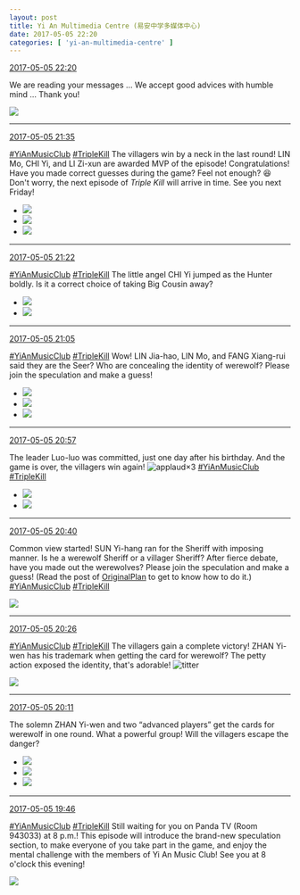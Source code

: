 ```yaml
---
layout: post
title: Yi An Multimedia Centre (易安中学多媒体中心)
date: 2017-05-05 22:20
categories: [ 'yi-an-multimedia-centre' ]
---
```


<div class="weibo-info">
  <a href="http://weibo.com/6196825252/F1Kv8CDuw">2017-05-05 22:20</a>
</div>

We are reading your messages … We accept good advices with humble mind … Thank you!

<!-- more -->

<a href="http://wx2.sinaimg.cn/mw690/006Lnfkoly1ffaulhqbrqj30go0b73zt.jpg">
  <img class="weibo-pic-preview-h" src="http://wx2.sinaimg.cn/orj360/006Lnfkoly1ffaulhqbrqj30go0b73zt.jpg" />
</a>

---

<div class="weibo-info">
  <a href="http://weibo.com/6196825252/F1KcYw8L6">2017-05-05 21:35</a>
</div>

[#YiAnMusicClub](http://weibo.com/p/100808beae2e3e05b17b64f63ebedca39f19b2) [#TripleKill](http://weibo.com/p/100808d614267acb9089db17679bfac43299ac) The villagers win by a neck in the last round! LIN Mo, CHI Yi, and LI Zi-xun are awarded MVP of the episode! Congratulations! Have you made correct guesses during the game? Feel not enough? :laughing: Don't worry, the next episode of *Triple Kill* will arrive in time. See you next Friday!

<ul class="weibo-pic-list-1">
  <li class="weibo-pic">
    <a href="http://wx1.sinaimg.cn/mw690/006Lnfkogy1ffat39v4ilj31kw2dcwpv.jpg"><img src="http://wx1.sinaimg.cn/thumb150/006Lnfkogy1ffat39v4ilj31kw2dcwpv.jpg" /></a>
  </li>
  <li class="weibo-pic">
    <a href="http://wx2.sinaimg.cn/mw690/006Lnfkogy1ffat4nyge3j31kw2dcwqx.jpg"><img src="http://wx2.sinaimg.cn/thumb150/006Lnfkogy1ffat4nyge3j31kw2dcwqx.jpg" /></a>
  </li>
  <li class="weibo-pic">
    <a href="http://wx4.sinaimg.cn/mw690/006Lnfkogy1ffat4v7whlj31kw2dcdth.jpg"><img src="http://wx4.sinaimg.cn/thumb150/006Lnfkogy1ffat4v7whlj31kw2dcdth.jpg" /></a>
  </li>
</ul>

---

<div class="weibo-info">
  <a href="http://weibo.com/6196825252/F1K7FErdU">2017-05-05 21:22</a>
</div>

[#YiAnMusicClub](http://weibo.com/p/100808beae2e3e05b17b64f63ebedca39f19b2) [#TripleKill](http://weibo.com/p/100808d614267acb9089db17679bfac43299ac) The little angel CHI Yi jumped as the Hunter boldly. Is it a correct choice of taking Big Cousin away?

<ul class="weibo-pic-list-1">
  <li class="weibo-pic">
    <a href="http://wx4.sinaimg.cn/mw690/006Lnfkogy1ffasqkyq0kj31kw2dcwq0.jpg"><img src="http://wx4.sinaimg.cn/thumb150/006Lnfkogy1ffasqkyq0kj31kw2dcwq0.jpg" /></a>
  </li>
  <li class="weibo-pic">
    <a href="http://wx3.sinaimg.cn/mw690/006Lnfkogy1ffasr9dnqzj31kw2dcwqx.jpg"><img src="http://wx3.sinaimg.cn/thumb150/006Lnfkogy1ffasr9dnqzj31kw2dcwqx.jpg" /></a>
  </li>
</ul>

---

<div class="weibo-info">
  <a href="http://weibo.com/6196825252/F1K0KBzu3">2017-05-05 21:05</a>
</div>

[#YiAnMusicClub](http://weibo.com/p/100808beae2e3e05b17b64f63ebedca39f19b2) [#TripleKill](http://weibo.com/p/100808d614267acb9089db17679bfac43299ac) Wow! LIN Jia-hao, LIN Mo, and FANG Xiang-rui said they are the Seer? Who are concealing the identity of werewolf? Please join the speculation and make a guess!

<ul class="weibo-pic-list-1">
  <li class="weibo-pic">
    <a href="http://wx3.sinaimg.cn/mw690/006Lnfkogy1ffasell5x6j31kw2dbdrg.jpg"><img src="http://wx3.sinaimg.cn/thumb150/006Lnfkogy1ffasell5x6j31kw2dbdrg.jpg" /></a>
  </li>
  <li class="weibo-pic">
    <a href="http://wx4.sinaimg.cn/mw690/006Lnfkogy1ffaseohs9lj31kw2dbn7v.jpg"><img src="http://wx4.sinaimg.cn/thumb150/006Lnfkogy1ffaseohs9lj31kw2dbn7v.jpg" /></a>
  </li>
  <li class="weibo-pic">
    <a href="http://wx2.sinaimg.cn/mw690/006Lnfkogy1ffasf4owjij31kw2dck3h.jpg"><img src="http://wx2.sinaimg.cn/thumb150/006Lnfkogy1ffasf4owjij31kw2dck3h.jpg" /></a>
  </li>
</ul>

---

<div class="weibo-info">
  <a href="http://weibo.com/6196825252/F1JXs8sCn">2017-05-05 20:57</a>
</div>

The leader Luo-luo was committed, just one day after his birthday. And the game is over, the villagers win again! ![applaud](http://img.t.sinajs.cn/t4/appstyle/expression/ext/normal/36/gza_org.gif)×3 [#YiAnMusicClub](http://weibo.com/p/100808beae2e3e05b17b64f63ebedca39f19b2) [#TripleKill](http://weibo.com/p/100808d614267acb9089db17679bfac43299ac)

<ul class="weibo-pic-list-1">
  <li class="weibo-pic">
    <a href="http://wx2.sinaimg.cn/mw690/006Lnfkogy1ffarv1oq7wj31kw2dc13f.jpg"><img src="http://wx2.sinaimg.cn/thumb150/006Lnfkogy1ffarv1oq7wj31kw2dc13f.jpg" /></a>
  </li>
  <li class="weibo-pic">
    <a href="http://wx4.sinaimg.cn/mw690/006Lnfkogy1ffarv8d3u1j31kw11xq9a.jpg"><img src="http://wx4.sinaimg.cn/thumb150/006Lnfkogy1ffarv8d3u1j31kw11xq9a.jpg" /></a>
  </li>
</ul>

---

<div class="weibo-info">
  <a href="http://weibo.com/6196825252/F1JQyv9Xw">2017-05-05 20:40</a>
</div>

Common view started! SUN Yi-hang ran for the Sheriff with imposing manner. Is he a werewolf Sheriff or a villager Sheriff? After fierce debate, have you made out the werewolves? Please join the speculation and make a guess! (Read the post of [OriginalPlan](http://weibo.com/satosan) to get to know how to do it.) [#YiAnMusicClub](http://weibo.com/p/100808beae2e3e05b17b64f63ebedca39f19b2) [#TripleKill](http://weibo.com/p/100808d614267acb9089db17679bfac43299ac)

<a href="http://wx2.sinaimg.cn/mw690/006Lnfkogy1ffarm3wo74j31kw2dcn91.jpg">
  <img class="weibo-pic-preview" src="http://wx2.sinaimg.cn/orj360/006Lnfkogy1ffarm3wo74j31kw2dcn91.jpg" />
</a>

---

<div class="weibo-info">
  <a href="http://weibo.com/6196825252/F1JKWsmJ8">2017-05-05 20:26</a>
</div>

[#YiAnMusicClub](http://weibo.com/p/100808beae2e3e05b17b64f63ebedca39f19b2) [#TripleKill](http://weibo.com/p/100808d614267acb9089db17679bfac43299ac) The villagers gain a complete victory! ZHAN Yi-wen has his trademark when getting the card for werewolf? The petty action exposed the identity, that's adorable! ![titter](http://img.t.sinajs.cn/t4/appstyle/expression/ext/normal/19/heia_org.gif)

<a href="http://wx2.sinaimg.cn/mw690/006Lnfkogy1ffar36dmscj31kw2dc7fx.jpg">
  <img class="weibo-pic-preview" src="http://wx2.sinaimg.cn/orj360/006Lnfkogy1ffar36dmscj31kw2dc7fx.jpg" />
</a>

---

<div class="weibo-info">
  <a href="http://weibo.com/6196825252/F1JECCglm">2017-05-05 20:11</a>
</div>

The solemn ZHAN Yi-wen and two “advanced players” get the cards for werewolf in one round. What a powerful group! Will the villagers escape the danger?

<ul class="weibo-pic-list-1">
  <li class="weibo-pic">
    <a href="http://wx1.sinaimg.cn/mw690/006Lnfkogy1ffaqlb5ar7j31kw11xgrf.jpg"><img src="http://wx1.sinaimg.cn/thumb150/006Lnfkogy1ffaqlb5ar7j31kw11xgrf.jpg" /></a>
  </li>
  <li class="weibo-pic">
    <a href="http://wx2.sinaimg.cn/mw690/006Lnfkogy1ffaqlf24cnj31kw2dc7hl.jpg"><img src="http://wx2.sinaimg.cn/thumb150/006Lnfkogy1ffaqlf24cnj31kw2dc7hl.jpg" /></a>
  </li>
  <li class="weibo-pic">
    <a href="http://wx3.sinaimg.cn/mw690/006Lnfkogy1ffaqli3c0wj31kw2db14q.jpg"><img src="http://wx3.sinaimg.cn/thumb150/006Lnfkogy1ffaqli3c0wj31kw2db14q.jpg" /></a>
  </li>
</ul>

---

<div class="weibo-info">
  <a href="http://weibo.com/6196825252/F1JuCEQGQ">2017-05-05 19:46</a>
</div>

[#YiAnMusicClub](http://weibo.com/p/100808beae2e3e05b17b64f63ebedca39f19b2) [#TripleKill](http://weibo.com/p/100808d614267acb9089db17679bfac43299ac) Still waiting for you on Panda TV (Room 943033) at 8 p.m.! This episode will introduce the brand-new speculation section, to make everyone of you take part in the game, and enjoy the mental challenge with the members of Yi An Music Club! See you at 8 o'clock this evening!

<a href="http://wx4.sinaimg.cn/mw690/006Lnfkogy1ffaq03mum6j30ji0cfn5b.jpg">
  <img class="weibo-pic-preview-h" src="http://wx4.sinaimg.cn/orj360/006Lnfkogy1ffaq03mum6j30ji0cfn5b.jpg" />
</a>
